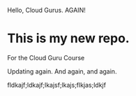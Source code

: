 Hello, Cloud Gurus.  AGAIN!
# This is my new repo.
For the Cloud Guru Course

Updating again.
And again, and again.

fldkajf;ldkajf;lkajsf;lkajs;flkjas;ldkjf
